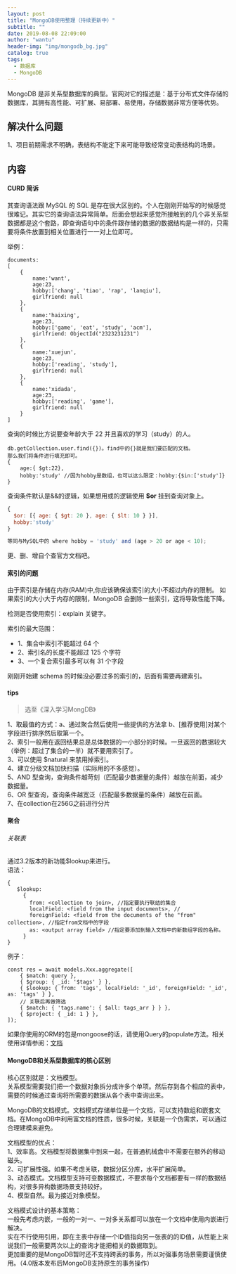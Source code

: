 ```yaml
---
layout: post
title: "MongoDB使用整理（持续更新中）"
subtitle: ""
date: 2019-08-08 22:09:00
author: "wantu"
header-img: "img/mongodb_bg.jpg"
catalog: true
tags:
  - 数据库
  - MongoDB
---
```


MongoDB 是非关系型数据库的典型。官网对它的描述是：基于分布式文件存储的数据库，其拥有高性能、可扩展、易部署、易使用，存储数据非常方便等优势。

## 解决什么问题

1、项目前期需求不明确，表结构不能定下来可能导致经常变动表结构的场景。

## 内容

#### CURD 简诉

其查询语法跟 MySQL 的 SQL 是存在很大区别的。个人在刚刚开始写的时候感觉很难记。其实它的查询语法异常简单。后面会想起来感觉所接触到的几个非关系型数据都是这个套路，即查询语句中的条件跟存储的数据的数据结构是一样的，只需要将条件放置到相关位置进行一一对上位即可。

举例：

```
documents:
[
    {
        name:'want',
        age:23,
        hobby:['chang', 'tiao', 'rap', 'lanqiu'],
        girlfriend: null
    },
    {
        name:'haixing',
        age:23,
        hobby:['game', 'eat', 'study', 'acm'],
        girlfriend: ObjectId("2323231231")
    },
    {
        name:'xuejun',
        age:23,
        hobby:['reading', 'study'],
        girlfriend: null
    },
    {
        name:'xidada',
        age:23,
        hobby:['reading', 'game'],
        girlfriend: null
    }
]
```

查询的时候比方说要查年龄大于 22 并且喜欢的学习（study）的人。

```
db.getCollection.user.find({})。find中的{}就是我们要匹配的文档。
那么我们将条件进行填充即可。
{
    age:{ $gt:22},
    hobby:'study' //因为hobby是数组，也可以这么限定：hobby:{$in:['study']}
}
```

查询条件默认是&&的逻辑，如果想用或的逻辑使用 **\$or** 挂到查询对象上。

```javascript
{
  $or: [{ age: { $gt: 20 }, age: { $lt: 10 } }],
  hobby:'study'
}

等同与MySQL中的 where hobby = 'study' and (age > 20 or age < 10);
```

更、删、增自个查官方文档吧。

#### 索引的问题

由于索引是存储在内存(RAM)中,你应该确保该索引的大小不超过内存的限制。
如果索引的大小大于内存的限制，MongoDB 会删除一些索引，这将导致性能下降。

检测是否使用索引：explain 关键字。

索引的最大范围：
* 1、集合中索引不能超过 64 个
* 2、索引名的长度不能超过 125 个字符
* 3、一个复合索引最多可以有 31 个字段

刚刚开始建 schema 的时候没必要过多的索引的，后面有需要再建索引。

#### tips
> 选至《深入学习MongDB》

1、取最值的方式：a、通过聚合然后使用一些提供的方法拿 b、[推荐使用]对某个字段进行排序然后取第一个。<br>
2、索引一般用在返回结果总是总体数据的一小部分的时候。一旦返回的数据较大（举例：超过了集合的一半）就不要用索引了。<br>
3、可以使用 $natural 来禁用掉索引。<br>
4、建立分级文档加快扫描（实际用的不多感觉）。<br>
5、AND 型查询，查询条件越苛刻（匹配最少数据量的条件）越放在前面，减少数据量。<br>
6、OR 型查询，查询条件越宽泛（匹配最多数据量的条件）越放在前面。<br>
7、在collection在256G之前进行分片

#### 聚合
###### 关联表
通过3.2版本的新功能$lookup来进行。<br>
语法：
```
{
   $lookup:
     {
       from: <collection to join>, //指定要执行联结的集合
       localField: <field from the input documents>, // 
       foreignField: <field from the documents of the "from" collection>, //指定from文档中的字段
       as: <output array field> //指定要添加到输入文档中的新数组字段的名称。
     }
}

```


例子：
```
const res = await models.Xxx.aggregate([
    { $match: query },
    { $group: { _id: '$tags' } },
    { $lookup: { from: 'tags', localField: '_id', foreignField: '_id', as: 'tags' } },
    // 关联后再做筛选
    { $match: { 'tags.name': { $all: tags_arr } } },
    { $project: { _id: 1 } },
]);
```
如果你使用的ORM的包是mongoose的话，请使用Query的populate方法。相关使用详情参阅：[文档](https://mongoosejs.com/docs/api/query.html#query_Query-populate)



#### MongoDB和关系型数据库的核心区别
核心区别就是：文档模型。<br>
关系模型需要我们把一个数据对象拆分成许多个单项。然后存到各个相应的表中，需要的时候通过查询将所需要的数据从各个表中查询出来。<br>

MongoDB的文档模式。文档模式存储单位是一个文档，可以支持数组和嵌套文档。在MongoDB中利用富文档的性质，很多时候，关联是一个伪需求，可以通过合理建模来避免。<br>

文档模型的优点：<br>
1、效率高。文档模型将数据集中到来一起，在普通机械盘中不需要在额外的移动磁头。<br>
2、可扩展性强。如果不考虑关联，数据分区分库，水平扩展简单。<br>
3、动态模式。文档模型支持可变数据模式，不要求每个文档都要有一样的数据结构，对很多异构数据场景支持较好。<br>
4、模型自然。最为接近对象模型。<br>

文档模式设计的基本策略：<br>
一般先考虑内嵌，一般的一对一、一对多关系都可以放在一个文档中使用内嵌进行解决。<br>
实在不行使用引用，即在主表中存储一个ID值指向另一张表的的ID值，从性能上来说我们一般需要两次以上的查询才能把相关的数据取到。<br>
更加重要的是MongoDB暂时还不支持跨表的事务，所以对强事务场景需要谨慎使用。（4.0版本发布后MongoDB支持原生的事务操作）<br>

